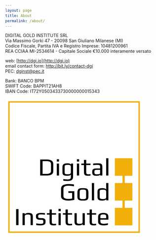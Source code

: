 ```yaml
---
layout: page
title: About
permalink: /about/
---
```


DIGITAL GOLD INSTITUTE SRL  
Via Massimo Gorki 47 - 20098 San Giuliano Milanese (MI)  
Codice Fiscale, Partita IVA e Registro Imprese: 10481200961  
REA CCIAA MI-2534614 - Capitale Sociale €10.000 interamente versato

web: [http://dgi.io](http://dgi.io)  
email contact form: <http://bit.ly/contact-dgi>  
PEC: [dginst@pec.it](mailto:dginst@pec.it)

Bank: BANCO BPM  
SWIFT Code: BAPPIT21AH8  
IBAN Code: IT72Y0503433730000000015343

[![SVG logo](/images/dgi-logo.svg)](/images/dgi-logo.svg)  
